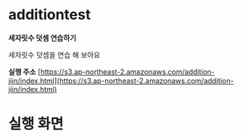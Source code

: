 # additiontest

**세자릿수 덧셈 연습하기**

세자릿수 덧셈을 연습 해 보아요

**실행 주소**
[https://s3.ap-northeast-2.amazonaws.com/addition-jiin/index.html](https://s3.ap-northeast-2.amazonaws.com/addition-jiin/index.html) 

# 실행 화면



